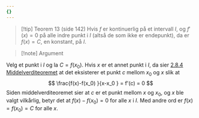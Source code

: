 ```yaml
---
{}
---
```


> [!tip] Teorem 13 (side 142)
> Hvis $f$ er kontinuerlig på et intervall $I$, og $f'(x) = 0$ på alle indre punkt i $I$ (altså de som ikke er endepunkt), da er $f(x) = C$, en konstant, på $I$.

> [!note] Argument 
> 

Velg et punkt i $I$ og la $C = f(x_0)$. Hvis $x$ er et annet punkt i $I$, da sier [2.8.4 Middelverditeoremet](Kapittel%202%20-%20derivasjon/2.8.4%20Middelverditeoremet.md) at det eksisterer et punkt $c$ mellom $x_0$ og $x$ slik at 
$$
\frac{f(x)-f(x_0) }{x-x_0 }  = f'(c) = 0
$$
Siden middelverditeoremet sier at $c$ er et punkt mellom $x$ og $x_0$, og $x$ ble valgt vilkårlig, betyr det at $f(x)-f(x_0) = 0$ for alle $x$ i $I$. Med andre ord er $f(x)=f(x_0)=C$ for alle $x$.  
